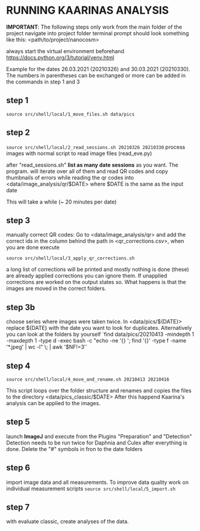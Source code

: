 # RUNNING KAARINAS ANALYSIS

__IMPORTANT__: The following steps only work from the main folder of the project
navigate into project folder terminal prompt should look something like this:
<path/to/project/nanocosm>

always start the virtual environment beforehand
<https://docs.python.org/3/tutorial/venv.html>

Example for the dates 26.03.2021 (20210326) and 30.03.2021 (20210330). The
numbers in parentheses can be exchanged or more can be added in the commands in
step 1 and 3

## step 1

`source src/shell/local/1_move_files.sh data/pics`

## step 2

`source src/shell/local/2_read_sessions.sh 20210326 20210330`
process images with normal script to read image files (read_eve.py)

after "read_sessions.sh" __list as many date sessions__ as you want. The program.
will iterate over all of them and read QR codes and copy thumbnails of
errors while reading the qr codes into <data/image_analysis/qr/$DATE> where $DATE
is the same as the input date

This will take a while (~ 20 minutes per date)

## step 3

manually correct QR codes: Go to <data/image_analysis/qr> and add the correct
ids in the column behind the path in <qr_corrections.csv>, when you are done
execute

`source src/shell/local/3_apply_qr_corrections.sh`

a long list of corrections will be printed and mostly nothing is done (these)
are already applied corrections you can ignore them. If unapplied corrections
are worked on the output states so. What happens is that the images are moved
in the correct folders.

## step 3b

choose series where images were taken twice. In <data/pics/${DATE}> replace
${DATE} with the date you want to look for duplicates. Alternatively
you can look at the folders by yourself
`find data/pics/20210413 -mindepth 1 -maxdepth 1 -type d -exec bash -c "echo -ne '{} '; find '{}' -type f -name '*.jpeg' | wc -l" \; | awk '$NF!=3'`

## step 4

`source src/shell/local/4_move_and_rename.sh 20210413 20210416`

This script loops over the folder structure and renames and copies the files
to the directory <data/pics_classic/$DATE>
After this happend Kaarina's analysis can be applied to the images.

## step 5

launch __ImageJ__ and execute from the Plugins "Preparation" and "Detection"
Detection needs to be run twice for Daphnia and Culex
after everything is done. Delete the "#" symbols in fron to the date folders

## step 6

import image data and all measurements. To improve data quality
work on individual measurement scripts
`source src/shell/local/5_import.sh`

## step 7

with evaluate classic, create analyses of the data.
